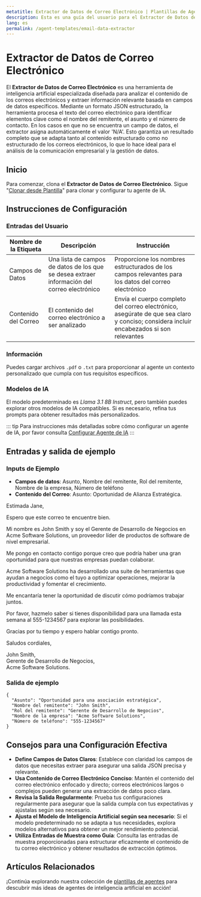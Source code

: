 ```yaml
---
metatitle: Extractor de Datos de Correo Electrónico | Plantillas de Agentes | Guía del Usuario de FabriXAI
description: Esta es una guía del usuario para el Extractor de Datos de Correo Electrónico, un analizador de correo profesional para extraer información relevante de los correos electrónicos.
lang: es
permalink: /agent-templates/email-data-extractor
---
```


# Extractor de Datos de Correo Electrónico

El **Extractor de Datos de Correo Electrónico** es una herramienta de inteligencia artificial especializada diseñada para analizar el contenido de los correos electrónicos y extraer información relevante basada en campos de datos específicos. Mediante un formato JSON estructurado, la herramienta procesa el texto del correo electrónico para identificar elementos clave como el nombre del remitente, el asunto y el número de contacto. En los casos en que no se encuentra un campo de datos, el extractor asigna automáticamente el valor 'N/A'. Esto garantiza un resultado completo que se adapta tanto al contenido estructurado como no estructurado de los correos electrónicos, lo que lo hace ideal para el análisis de la comunicación empresarial y la gestión de datos.

## Inicio

Para comenzar, clona el **Extractor de Datos de Correo Electrónico**. Sigue "[Clonar desde Plantilla](/es-es/clonar-desde-plantilla)" para clonar y configurar tu agente de IA.

## Instrucciones de Configuración

### Entradas del Usuario

| Nombre de la Etiqueta      | Descripción                                                        | Instrucción                                                                                                    |
| -------------------------- | ------------------------------------------------------------------ | -------------------------------------------------------------------------------------------------------------- |
| Campos de Datos            | Una lista de campos de datos de los que se desea extraer información del correo electrónico | Proporcione los nombres estructurados de los campos relevantes para los datos del correo electrónico            |
| Contenido del Correo       | El contenido del correo electrónico a ser analizado                | Envía el cuerpo completo del correo electrónico, asegúrate de que sea claro y conciso; considera incluir encabezados si son relevantes |

### Información

Puedes cargar archivos `.pdf` o `.txt` para proporcionar al agente un contexto personalizado que cumpla con tus requisitos específicos.

### Modelos de IA

El modelo predeterminado es *Llama 3.1 8B Instruct*, pero también puedes explorar otros modelos de IA compatibles. Si es necesario, refina tus prompts para obtener resultados más personalizados.

::: tip
Para instrucciones más detalladas sobre cómo configurar un agente de IA, por favor consulta [Configurar Agente de IA](/es/configurar-ai-agent/)
:::

## Entradas y salida de ejemplo

### Inputs de Ejemplo

- **Campos de datos**: Asunto, Nombre del remitente, Rol del remitente, Nombre de la empresa, Número de teléfono
- **Contenido del Correo**: Asunto: Oportunidad de Alianza Estratégica.

Estimada Jane,

Espero que este correo te encuentre bien.

Mi nombre es John Smith y soy el Gerente de Desarrollo de Negocios en Acme Software Solutions, un proveedor líder de productos de software de nivel empresarial.

Me pongo en contacto contigo porque creo que podría haber una gran oportunidad para que nuestras empresas puedan colaborar.

Acme Software Solutions ha desarrollado una suite de herramientas que ayudan a negocios como el tuyo a optimizar operaciones, mejorar la productividad y fomentar el crecimiento.

Me encantaría tener la oportunidad de discutir cómo podríamos trabajar juntos.

Por favor, hazmelo saber si tienes disponibilidad para una llamada esta semana al 555-1234567 para explorar las posibilidades.

Gracias por tu tiempo y espero hablar contigo pronto.

Saludos cordiales,

John Smith,  
Gerente de Desarrollo de Negocios,  
Acme Software Solutions.

### Salida de ejemplo

```
{
  "Asunto": "Oportunidad para una asociación estratégica",
  "Nombre del remitente": "John Smith",
  "Rol del remitente": "Gerente de Desarrollo de Negocios",
  "Nombre de la empresa": "Acme Software Solutions",
  "Número de teléfono": "555-1234567"
}
```

## Consejos para una Configuración Efectiva

- **Define Campos de Datos Claros**: Establece con claridad los campos de datos que necesitas extraer para asegurar una salida JSON precisa y relevante.
- **Usa Contenido de Correo Electrónico Conciso**: Mantén el contenido del correo electrónico enfocado y directo; correos electrónicos largos o complejos pueden generar una extracción de datos poco clara.
- **Revisa la Salida Regularmente**: Prueba tus configuraciones regularmente para asegurar que la salida cumpla con tus expectativas y ajústalas según sea necesario.
- **Ajusta el Modelo de Inteligencia Artificial según sea necesario**: Si el modelo predeterminado no se adapta a tus necesidades, explora modelos alternativos para obtener un mejor rendimiento potencial.
- **Utiliza Entradas de Muestra como Guía**: Consulta las entradas de muestra proporcionadas para estructurar eficazmente el contenido de tu correo electrónico y obtener resultados de extracción óptimos.

## Artículos Relacionados
¡Continúa explorando nuestra colección de [plantillas de agentes](/en-us/agent-templates/) para descubrir más ideas de agentes de inteligencia artificial en acción!